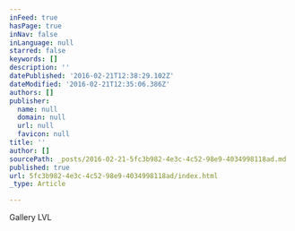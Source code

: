 ```yaml
---
inFeed: true
hasPage: true
inNav: false
inLanguage: null
starred: false
keywords: []
description: ''
datePublished: '2016-02-21T12:38:29.102Z'
dateModified: '2016-02-21T12:35:06.386Z'
authors: []
publisher:
  name: null
  domain: null
  url: null
  favicon: null
title: ''
author: []
sourcePath: _posts/2016-02-21-5fc3b982-4e3c-4c52-98e9-4034998118ad.md
published: true
url: 5fc3b982-4e3c-4c52-98e9-4034998118ad/index.html
_type: Article

---
```

Gallery LVL